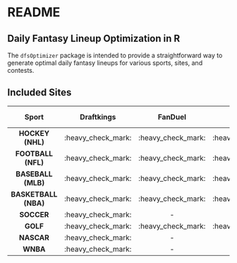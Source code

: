 README
================

## Daily Fantasy Lineup Optimization in R

The `dfsOptimizer` package is intended to provide a straightforward way
to generate optimal daily fantasy lineups for various sports, sites, and
contests.

## Included Sites

|        Sport         |      Draftkings      |       FanDuel        |        Yahoo         | Draftkings Single Game |
| :------------------: | :------------------: | :------------------: | :------------------: | :--------------------: |
|   **HOCKEY (NHL)**   | :heavy\_check\_mark: | :heavy\_check\_mark: | :heavy\_check\_mark: |  :heavy\_check\_mark:  |
|  **FOOTBALL (NFL)**  | :heavy\_check\_mark: | :heavy\_check\_mark: | :heavy\_check\_mark: |  :heavy\_check\_mark:  |
|  **BASEBALL (MLB)**  | :heavy\_check\_mark: | :heavy\_check\_mark: | :heavy\_check\_mark: |  :heavy\_check\_mark:  |
| **BASKETBALL (NBA)** | :heavy\_check\_mark: | :heavy\_check\_mark: | :heavy\_check\_mark: |  :heavy\_check\_mark:  |
|      **SOCCER**      | :heavy\_check\_mark: |          \-          |          \-          |           \-           |
|       **GOLF**       | :heavy\_check\_mark: | :heavy\_check\_mark: | :heavy\_check\_mark: |           \-           |
|      **NASCAR**      | :heavy\_check\_mark: |          \-          |          \-          |           \-           |
|       **WNBA**       | :heavy\_check\_mark: |          \-          |          \-          |           \-           |
